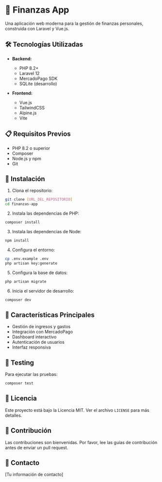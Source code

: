 # 🚀 Finanzas App

Una aplicación web moderna para la gestión de finanzas personales, construida con Laravel y Vue.js.

## 🛠️ Tecnologías Utilizadas

- **Backend:**
  - PHP 8.2+
  - Laravel 12
  - MercadoPago SDK
  - SQLite (desarrollo)

- **Frontend:**
  - Vue.js
  - TailwindCSS
  - Alpine.js
  - Vite

## 📋 Requisitos Previos

- PHP 8.2 o superior
- Composer
- Node.js y npm
- Git

## 🚀 Instalación

1. Clona el repositorio:
```bash
git clone [URL_DEL_REPOSITORIO]
cd finanzas-app
```

2. Instala las dependencias de PHP:
```bash
composer install
```

3. Instala las dependencias de Node:
```bash
npm install
```

4. Configura el entorno:
```bash
cp .env.example .env
php artisan key:generate
```

5. Configura la base de datos:
```bash
php artisan migrate
```

6. Inicia el servidor de desarrollo:
```bash
composer dev
```

## 🎯 Características Principales

- Gestión de ingresos y gastos
- Integración con MercadoPago
- Dashboard interactivo
- Autenticación de usuarios
- Interfaz responsiva

## 🧪 Testing

Para ejecutar las pruebas:
```bash
composer test
```

## 📝 Licencia

Este proyecto está bajo la Licencia MIT. Ver el archivo `LICENSE` para más detalles.

## 👥 Contribución

Las contribuciones son bienvenidas. Por favor, lee las guías de contribución antes de enviar un pull request.

## 📧 Contacto

[Tu información de contacto]
